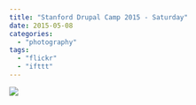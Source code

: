 ```yaml
---
title: "Stanford Drupal Camp 2015 - Saturday"
date: 2015-05-08
categories: 
  - "photography"
tags: 
  - "flickr"
  - "ifttt"
---
```


![](https://farm8.staticflickr.com/7798/17241852039_63c80f1886_b.jpg)
